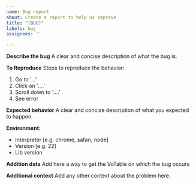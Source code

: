 ```yaml
---
name: Bug report
about: Create a report to help us improve
title: "[BUG]"
labels: bug
assignees: ''

---
```


**Describe the bug**
A clear and concise description of what the bug is.

**To Reproduce**
Steps to reproduce the behavior:
1. Go to '...'
2. Click on '....'
3. Scroll down to '....'
4. See error

**Expected behavior**
A clear and concise description of what you expected to happen.

**Environment:**
 - Interpreter [e.g. chrome, safari, node]
 - Version [e.g. 22]
 - Lib version

**Addition data**
Add here a way to get the VoTable on which the bug occurs

**Additional context**
Add any other context about the problem here.
